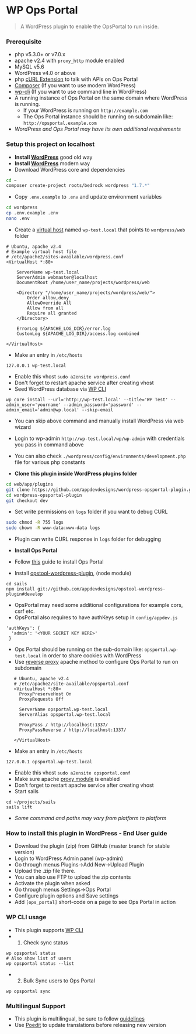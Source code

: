 # WP Ops Portal

> A WordPress plugin to enable the OpsPortal to run inside.


### Prerequisite
* php v5.3.0+ or v7.0.x
* apache v2.4 with ```proxy_http``` module enabled
* MySQL v5.6
* WordPress v4.0 or above
* php [cURL Extension](http://php.net/manual/en/book.curl.php) to talk with APIs on Ops Portal
* [Composer](https://getcomposer.org/download/) (If you want to use modern WordPress)
* [wp-cli](http://wp-cli.org/#installing) (If you want to use command line in WordPress)
* A running instance of Ops Portal on the same domain where WordPress is running.
    * If your WordPress is running on ```http://example.com```
    * The Ops Portal instance should be running on subdomain like: ```http://opsportal.example.com```
* _WordPress and Ops Portal may have its own additional requirements_

### Setup this project on localhost
* **Install [WordPress](https://codex.wordpress.org/Installing_WordPress)** good old way
* **Install [WordPress](https://github.com/roots/bedrock#installation)** modern way
* Download WordPress core and dependencies
```bash
cd ~
composer create-project roots/bedrock wordpress "1.7.*"
```
* Copy ```.env.example``` to ```.env``` and update environment variables
```bash
cd wordpress
cp .env.example .env
nano .env
```
* Create a [virtual host](https://httpd.apache.org/docs/current/vhosts/) named ```wp-test.local``` that points to ```wordpress/web``` folder
```
# Ubuntu, apache v2.4
# Example virtual host file
# /etc/apache2/sites-available/wordpress.conf
<VirtualHost *:80>

	ServerName wp-test.local
	ServerAdmin webmaster@localhost
	DocumentRoot /home/user_name/projects/wordpress/web

	<Directory "/home/user_name/projects/wordpress/web/">
		Order allow,deny
		AllowOverride All
		Allow from all
		Require all granted
	</Directory>

	ErrorLog ${APACHE_LOG_DIR}/error.log
	CustomLog ${APACHE_LOG_DIR}/access.log combined

</VirtualHost>

```
* Make an entry in ```/etc/hosts```
```
127.0.0.1 wp-test.local
```
* Enable this vhost ```sudo a2ensite wordpress.conf```
* Don't forget to restart apache service after creating vhost
* Seed WordPress database via [WP CLI](https://wp-cli.org/commands/core/install/)
```
wp core install --url='http://wp-test.local' --title='WP Test' --admin_user='yourname' --admin_password='password' --admin_email='admin@wp.local' --skip-email
```
* You can skip above command and manually install WordPress via web wizard
* Login to wp-admin ```http://wp-test.local/wp/wp-admin```  with credentials you pass in command above
* You can also check ```./wordpress/config/environments/development.php``` file for various php constants

* **Clone this plugin inside WordPress plugins folder**
```bash
cd web/app/plugins
git clone https://github.com/appdevdesigns/wordpress-opsportal-plugin.git
cd wordpress-opsportal-plugin
git checkout dev
```
* Set write permissions on ```logs``` folder if you want to debug CURL
```bash
sudo chmod -R 755 logs
sudo chown -R www-data:www-data logs
```
* Plugin can write CURL response in ```logs``` folder for debugging

* **Install Ops Portal**
* Follow [this](https://github.com/appdevdesigns/opsportal_docs/blob/master/develop/develop_setup.md) guide to install Ops Portal
* Install [opstool-wordpress-plugin](https://github.com/appdevdesigns/opstool-wordpress-plugin), (node module)
```
cd sails
npm install git://github.com/appdevdesigns/opstool-wordpress-plugin#develop
```
* OpsPortal may need some additional configurations for example cors, csrf etc.
* OpsPortal also requires to have authKeys setup in ```config/appdev.js```
```
'authKeys': {
  'admin': '<YOUR SECRET KEY HERE>'
 }
```
* Ops Portal should be running on the sub-domain like: ```opsportal.wp-test.local``` in order to share cookies with WordPress
* Use [reverse proxy](http://stackoverflow.com/questions/8541182/apache-redirect-to-another-port) apache method to configure Ops Portal to run on subdomain
```
   # Ubuntu, apache v2.4
   # /etc/apache2/site-available/opsportal.conf
   <VirtualHost *:80>
     ProxyPreserveHost On
     ProxyRequests Off

     ServerName opsportal.wp-test.local
     ServerAlias opsportal.wp-test.local

     ProxyPass / http://localhost:1337/
     ProxyPassReverse / http://localhost:1337/

   </VirtualHost>
```
* Make an entry in ```/etc/hosts```
```
127.0.0.1 opsportal.wp-test.local
```
* Enable this vhost ```sudo a2ensite opsportal.conf```
* Make sure apache [proxy module](https://httpd.apache.org/docs/current/mod/mod_proxy.html) is enabled
* Don't forget to restart apache service after creating vhost
* Start sails
```
cd ~/projects/sails
sails lift
```
* _Some command and paths may vary from platform to platform_

### How to install this plugin in WordPress - End User guide
- Download the plugin (zip) from GitHub (master branch for stable version)
- Login to WordPress Admin panel (wp-admin)
- Go through menus Plugins->Add New->Upload Plugin
- Upload the .zip file there.
- You can also use FTP to upload the zip contents
- Activate the plugin when asked
- Go through menus Settings->Ops Portal
- Configure plugin options and Save settings
- Add ```[ops_portal]``` short-code on a page to see Ops Portal in action

### WP CLI usage
* This plugin supports [WP CLI](http://wp-cli.org/)
* 1. Check sync status
```
wp opsportal status
# Also show list of users
wp opsportal status --list
```
* 2. Bulk Sync users to Ops Portal
```
wp opsportal sync
```

### Multilingual Support
* This plugin is multilingual, be sure to follow [guidelines](https://developer.wordpress.org/plugins/internationalization/how-to-internationalize-your-plugin/)
* Use [Poedit](https://poedit.net/download) to update translations before releasing new version

